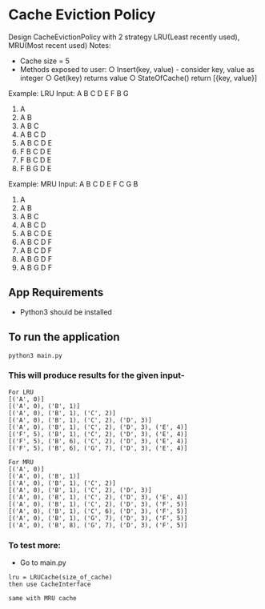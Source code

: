 # Cache Eviction Policy
Design CacheEvictionPolicy with 2 strategy LRU(Least recently used), MRU(Most recent used)
Notes:
- Cache size = 5
- Methods exposed to user:
○ Insert(key, value) - consider key, value as integer
○ Get(key) returns value
○ StateOfCache() return [{key, value}]

Example: LRU
Input: A B C D E F B G
1. A
2. A B
3. A B C
4. A B C D
5. A B C D E
6. F B C D E
7. F B C D E
8. F B G D E

Example: MRU
Input: A B C D E F C G B
1. A
2. A B
3. A B C
4. A B C D
5. A B C D E
6. A B C D F
7. A B C D F
8. A B G D F
9. A B G D F

## App Requirements
- Python3 should be installed

## To run the application
```
python3 main.py
```

### This will produce results for the given input- 
```
For LRU
[('A', 0)]
[('A', 0), ('B', 1)]
[('A', 0), ('B', 1), ('C', 2)]
[('A', 0), ('B', 1), ('C', 2), ('D', 3)]
[('A', 0), ('B', 1), ('C', 2), ('D', 3), ('E', 4)]
[('F', 5), ('B', 1), ('C', 2), ('D', 3), ('E', 4)]
[('F', 5), ('B', 6), ('C', 2), ('D', 3), ('E', 4)]
[('F', 5), ('B', 6), ('G', 7), ('D', 3), ('E', 4)]

```
```
For MRU
[('A', 0)]
[('A', 0), ('B', 1)]
[('A', 0), ('B', 1), ('C', 2)]
[('A', 0), ('B', 1), ('C', 2), ('D', 3)]
[('A', 0), ('B', 1), ('C', 2), ('D', 3), ('E', 4)]
[('A', 0), ('B', 1), ('C', 2), ('D', 3), ('F', 5)]
[('A', 0), ('B', 1), ('C', 6), ('D', 3), ('F', 5)]
[('A', 0), ('B', 1), ('G', 7), ('D', 3), ('F', 5)]
[('A', 0), ('B', 8), ('G', 7), ('D', 3), ('F', 5)]
```

### To test more:
- Go to main.py
```
lru = LRUCache(size_of_cache)
then use CacheInterface

same with MRU cache
```